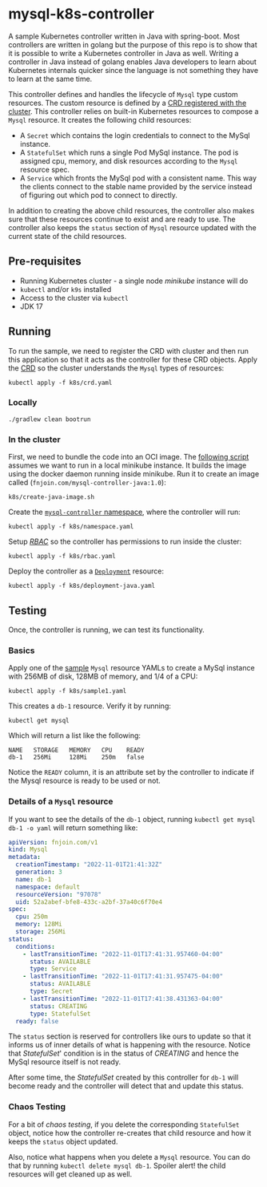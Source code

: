 # mysql-k8s-controller

A sample Kubernetes controller written in Java with spring-boot. Most controllers are written in golang but the purpose of this repo is to show that it is possible to write a Kubernetes controller in Java as well. Writing a controller in Java instead of golang enables Java developers to learn about Kubernetes internals quicker since the language is not something they have to learn at the same time.

This controller defines and handles the lifecycle of `Mysql` type custom resources. The custom resource is defined by a [CRD registered with the cluster](k8s/crd.yaml). This controller relies on built-in Kubernetes resources to compose a `Mysql` resource. It creates the following child resources:

- A `Secret` which contains the login credentials to connect to the MySql instance.
- A `StatefulSet` which runs a single Pod MySql instance. The pod is assigned cpu, memory, and disk resources according to the `Mysql` resource spec.
- A `Service` which fronts the MySql pod with a consistent name. This way the clients connect to the stable name provided by the service instead of figuring out which pod to connect to directly.

In addition to creating the above child resources, the controller also makes sure that these resources continue to exist and are ready to use. The controller also keeps the `status` section of `Mysql` resource updated with the current state of the child resources.

## Pre-requisites

- Running Kubernetes cluster - a single node *minikube* instance will do
- `kubectl` and/or `k9s` installed
- Access to the cluster via `kubectl` 
- JDK 17

## Running

To run the sample, we need to register the CRD with cluster and then run this application so that it acts as the controller for these CRD objects. Apply the [CRD](k8s/crd.yaml) so the cluster understands the `Mysql` types of resources:

```
kubectl apply -f k8s/crd.yaml
```

### Locally

```
./gradlew clean bootrun
``` 

### In the cluster

First, we need to bundle the code into an OCI image. The [following script](k8s/create-java-image.sh) assumes we want to run in a local minikube instance. It builds the image using the docker daemon running inside minikube. Run it to create an image called (`fnjoin.com/mysql-controller-java:1.0`):

```
k8s/create-java-image.sh
```

Create the [`mysql-controller` namespace](k8s/namespace.yaml), where the controller will run:

```
kubectl apply -f k8s/namespace.yaml
```

Setup [*RBAC*](k8s/rbac.yaml) so the controller has permissions to run inside the cluster:

```
kubectl apply -f k8s/rbac.yaml
```

Deploy the controller as a [`Deployment`](k8s/deployment-java.yaml) resource:

```
kubectl apply -f k8s/deployment-java.yaml
```

## Testing

Once, the controller is running, we can test its functionality.

### Basics

Apply one of the [sample](k8s/sample1.yaml) `Mysql` resource YAMLs to create a MySql instance with 256MB of disk, 128MB of memory, and 1/4 of a CPU:

```
kubectl apply -f k8s/sample1.yaml
```

This creates a `db-1` resource. Verify it by running:

```
kubectl get mysql
```

Which will return a list like the following:

```
NAME   STORAGE   MEMORY   CPU    READY
db-1   256Mi     128Mi    250m   false
```

Notice the `READY` column, it is an attribute set by the controller to indicate if the Mysql resource is ready to be used or not. 

### Details of a `Mysql` resource

If you want to see the details of the `db-1` object, running `kubectl get mysql db-1 -o yaml` will return something like:

```yaml
apiVersion: fnjoin.com/v1
kind: Mysql
metadata:
  creationTimestamp: "2022-11-01T21:41:32Z"
  generation: 3
  name: db-1
  namespace: default
  resourceVersion: "97078"
  uid: 52a2abef-bfe8-433c-a2bf-37a40c6f70e4
spec:
  cpu: 250m
  memory: 128Mi
  storage: 256Mi
status:
  conditions:
    - lastTransitionTime: "2022-11-01T17:41:31.957460-04:00"
      status: AVAILABLE
      type: Service
    - lastTransitionTime: "2022-11-01T17:41:31.957475-04:00"
      status: AVAILABLE
      type: Secret
    - lastTransitionTime: "2022-11-01T17:41:38.431363-04:00"
      status: CREATING
      type: StatefulSet
  ready: false
```

The `status` section is reserved for controllers like ours to update so that it informs us of inner details of what is happening with the resource. Notice that *StatefulSet*' condition is in the status of *CREATING* and hence the MySql resource itself is not ready.

After some time, the *StatefulSet* created by this controller for `db-1` will become ready and the controller will detect that and update this status.

### Chaos Testing

For a bit of *chaos testing*, if you delete the corresponding `StatefulSet` object, notice how the controller re-creates that child resource and how it keeps the `status` object updated.

Also, notice what happens when you delete a `Mysql` resource. You can do that by running `kubectl delete mysql db-1`. Spoiler alert! the child resources will get cleaned up as well.